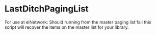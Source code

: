 # LastDitchPagingList
For use at eiNetwork: Should running from the master paging list fail this script will recover the items on the master list for your library.
